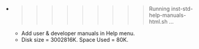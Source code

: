 * >>>>>>>>> Running inst-std-help-manuals-html.sh ...
  * Add user & developer manuals in Help menu.
  * Disk size = 3002816K. Space Used = 80K.
